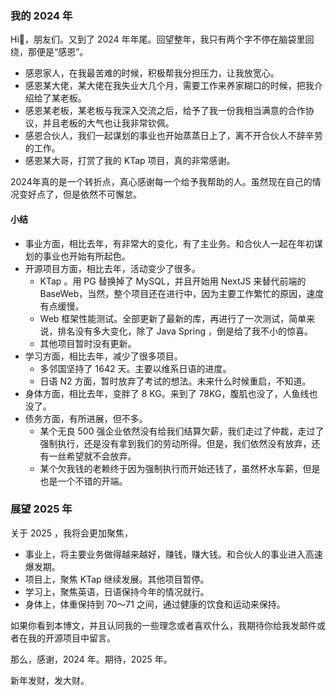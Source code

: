### 我的 2024 年

Hi👋，朋友们。又到了 2024 年年尾。回望整年，我只有两个字不停在脑袋里回绕，那便是“感恩”。

* 感恩家人，在我最苦难的时候，积极帮我分担压力，让我放宽心。
* 感恩某大佬，某大佬在我失业大几个月，需要工作来养家糊口的时候，把我介绍给了某老板。
* 感恩某老板，某老板与我深入交流之后，给予了我一份我相当满意的合作协议，并且老板的大气也让我非常钦佩。
* 感恩合伙人，我们一起谋划的事业也开始蒸蒸日上了，离不开合伙人不辞辛劳的工作。
* 感恩某大哥，打赏了我的 KTap 项目，真的非常感谢。

2024年真的是一个转折点，真心感谢每一个给予我帮助的人。虽然现在自己的情况变好点了，但是依然不可懈怠。

#### 小结

* 事业方面，相比去年，有非常大的变化，有了主业务。和合伙人一起在年初谋划的事业也开始有所起色。
* 开源项目方面，相比去年，活动变少了很多。
  * KTap 。用 PG 替换掉了 MySQL，并且开始用 NextJS 来替代前端的BaseWeb，当然，整个项目还在进行中，因为主要工作繁忙的原因，速度有点缓慢。
  * Web 框架性能测试。全部更新了最新的库，再进行了一次测试，简单来说，排名没有多大变化，除了 Java Spring ，倒是给了我不小的惊喜。
  * 其他项目暂时没有更新。
* 学习方面，相比去年，减少了很多项目。
  * 多邻国坚持了 1642 天。主要以维系日语的进度。
  * 日语 N2 方面，暂时放弃了考试的想法。未来什么时候重启，不知道。
* 身体方面，相比去年，变胖了 8 KG。来到了 78KG，腹肌也没了，人鱼线也没了。
* 债务方面，有所进展，但不多。
  * 某个无良 500 强企业依然没有给我们结算欠薪，我们走过了仲裁，走过了强制执行，还是没有拿到我们的劳动所得。但是，我们依然没有放弃，还有一丝希望就不会放弃。
  * 某个欠我钱的老赖终于因为强制执行而开始还钱了，虽然杯水车薪，但是也是一个不错的开端。

### 展望 2025 年

关于 2025 ，我将会更加聚焦，

* 事业上，将主要业务做得越来越好，赚钱，赚大钱。和合伙人的事业进入高速爆发期。
* 项目上，聚焦 KTap 继续发展。其他项目暂停。
* 学习上，聚焦英语，日语保持今年的情况就行。
* 身体上，体重保持到 70～71 之间，通过健康的饮食和运动来保持。

如果你看到本博文，并且认同我的一些理念或者喜欢什么，我期待你给我发邮件或者在我的开源项目中留言。

那么，感谢，2024 年。期待，2025 年。

新年发财，发大财。
